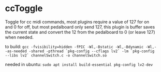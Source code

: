 # ccToggle
Toggle for cc midi commands, most plugins require a value of 127 for on and 0 for off, but most pedalboard only send 127, this plugin is buffer saves the current state and convert the 12 from the pedalboard to 0 (or leave 127) when needed. 

to build:
```gcc -fvisibility=hidden -fPIC -Wl,-Bstatic -Wl,-Bdynamic -Wl,--as-needed -shared -pthread `pkg-config --cflags lv2` -lm `pkg-config --libs lv2` channelSwitch.c -o channelSwitch.so```

needed in ubuntu:
```sudo apt install build-essential pkg-config lv2-dev```

